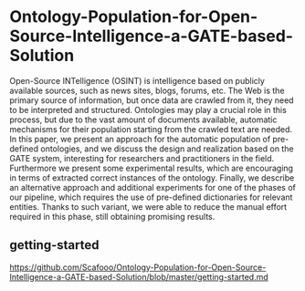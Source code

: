 # Ontology-Population-for-Open-Source-Intelligence-a-GATE-based-Solution

Open-Source INTelligence (OSINT) is intelligence based on publicly available sources, such as news sites, blogs, forums, etc. The Web is the primary source of information, but once data are crawled from it, they need to be interpreted and structured. Ontologies may play a crucial role in this process, but due to the vast amount of documents available, automatic mechanisms for their population starting from the crawled text are needed. 
In this paper, we present an approach for the automatic population of pre-defined ontologies, and we discuss the design and realization based on the GATE system, interesting for researchers and practitioners in the field. Furthermore we present some experimental results, which are encouraging in terms of extracted correct instances of the ontology. Finally, we describe an alternative approach and additional experiments for one of the phases of our pipeline, which requires the use of pre-defined dictionaries for relevant entities. Thanks to such variant, we were able to reduce the manual effort required in this phase, still obtaining promising results.

## getting-started

https://github.com/Scafooo/Ontology-Population-for-Open-Source-Intelligence-a-GATE-based-Solution/blob/master/getting-started.md

